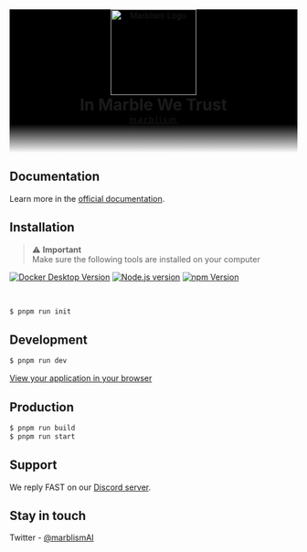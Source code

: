 <div style="background: black;">
<p align="center" style="margin: 0;">
  <a href="https://dev.marblism.com" target="blank">
    <img src="https://marblism-dashboard-api--production-public.s3.us-west-1.amazonaws.com/marblism-logo.png" height="150" alt="Marblism Logo" />
  </a>
</p>
<h1 align="center" style="margin: 0;">In Marble We Trust</h1>

<a  style="margin: 0;" target="_blank" href="https://marblism.com">
<p align="center" style="margin: 0; letter-spacing: 3px;
text-decoration: none;">
marblism
</p>
</a>
</div>
<div style="height: 50px; background: linear-gradient(#000000, transparent);"></div>

## Documentation

Learn more in the [official documentation](https://dev.marblism.com).

## Installation

<div style="color: red;">

> ⚠️ **Important**<br/>Make sure the following tools are installed on your computer

<p align="center">

<a target="_blank" href="https://www.docker.com/get-started/">![Docker Desktop Version](https://img.shields.io/badge/Docker%20Desktop-4.19.0-black?logo=docker)</a>
<a target="_blank" href="https://nodejs.org/en">![Node.js version](https://img.shields.io/badge/Node.js-20.11.0-black?logo=nodedotjs)</a>
<a target="_blank" href="https://www.npmjs.com/">![npm Version](https://img.shields.io/badge/npm-10.2.4-black?logo=npm)</a>

</p>
</div>

<br />

```bash
$ pnpm run init
```

## Development

```bash
$ pnpm run dev
```

[View your application in your browser](http://localhost:8099)

## Production

```bash
$ pnpm run build
$ pnpm run start
```

## Support

We reply FAST on our <a target="_blank" href="https://discord.gg/GScNz7kAEu">Discord server</a>.

## Stay in touch

Twitter - [@marblismAI](https://twitter.com/marblismAI)
